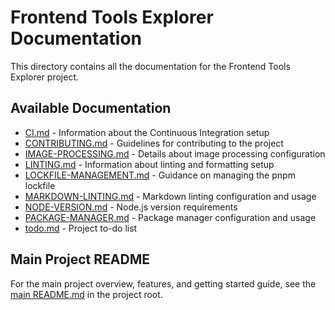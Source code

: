 # Frontend Tools Explorer Documentation

This directory contains all the documentation for the Frontend Tools Explorer project.

## Available Documentation

- [CI.md](./CI.md) - Information about the Continuous Integration setup
- [CONTRIBUTING.md](./CONTRIBUTING.md) - Guidelines for contributing to the project
- [IMAGE-PROCESSING.md](./IMAGE-PROCESSING.md) - Details about image processing configuration
- [LINTING.md](./LINTING.md) - Information about linting and formatting setup
- [LOCKFILE-MANAGEMENT.md](./LOCKFILE-MANAGEMENT.md) - Guidance on managing the pnpm lockfile
- [MARKDOWN-LINTING.md](./MARKDOWN-LINTING.md) - Markdown linting configuration and usage
- [NODE-VERSION.md](./NODE-VERSION.md) - Node.js version requirements
- [PACKAGE-MANAGER.md](./PACKAGE-MANAGER.md) - Package manager configuration and usage
- [todo.md](./todo.md) - Project to-do list

## Main Project README

For the main project overview, features, and getting started guide, see the [main README.md](../README.md) in the project root.